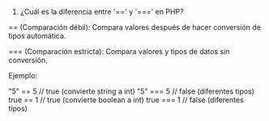 1. ¿Cuál es la diferencia entre '==' y '===' en PHP?

== (Comparación débil): Compara valores después de hacer conversión de tipos automática.

=== (Comparación estricta): Compara valores y tipos de datos sin conversión.

Ejemplo:

"5" == 5   // true (convierte string a int)
"5" === 5  // false (diferentes tipos)
true == 1  // true (convierte boolean a int)
true === 1 // false (diferentes tipos)